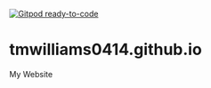 [![Gitpod ready-to-code](https://img.shields.io/badge/Gitpod-ready--to--code-blue?logo=gitpod)](https://gitpod.io/#https://github.com/tmwilliams0414/tmwilliams0414.github.io)

# tmwilliams0414.github.io
My Website
